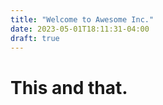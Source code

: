 ```yaml
---
title: "Welcome to Awesome Inc."
date: 2023-05-01T18:11:31-04:00
draft: true
---
```


# This and that.
